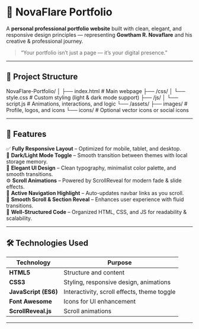 # 🌌 NovaFlare Portfolio

A **personal professional portfolio website** built with clean, elegant, and responsive design principles — representing **Gowtham R. Novaflare** and his creative & professional journey.

> “Your portfolio isn’t just a page — it’s your digital presence.”

---

## 🧱 Project Structure

NovaFlare-Portfolio/
│
├── index.html # Main webpage
├── /css/
│ └── style.css # Custom styling (light & dark mode support)
├── /js/
│ └── script.js # Animations, interactions, and logic
└── /assets/
├── images/ # Profile, logos, and icons
└── icons/ # Optional vector icons or social icons


---

## 🎯 Features

✅ **Fully Responsive Layout** – Optimized for mobile, tablet, and desktop.  
🌙 **Dark/Light Mode Toggle** – Smooth transition between themes with local storage memory.  
🎨 **Elegant UI Design** – Clean typography, minimalist color palette, and smooth transitions.  
⚙️ **Scroll Animations** – Powered by ScrollReveal for modern fade & slide effects.  
🧭 **Active Navigation Highlight** – Auto-updates navbar links as you scroll.  
🚀 **Smooth Scroll & Section Reveal** – Enhances user experience with fluid transitions.  
📜 **Well-Structured Code** – Organized HTML, CSS, and JS for readability & scalability.

---

## 🛠️ Technologies Used

| Technology | Purpose |
|-------------|----------|
| **HTML5** | Structure and content |
| **CSS3** | Styling, responsive design, animations |
| **JavaScript (ES6)** | Interactivity, scroll effects, theme toggle |
| **Font Awesome** | Icons for UI enhancement |
| **ScrollReveal.js** | Scroll animations |

---

